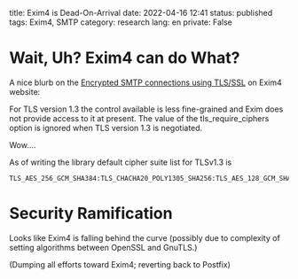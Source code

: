 title: Exim4 is Dead-On-Arrival
date: 2022-04-16 12:41
status: published
tags: Exim4, SMTP
category: research
lang: en
private: False

# Wait, Uh? Exim4 can do What?

A nice blurb on the [Encrypted SMTP connections using TLS/SSL](https://www.exim.org/exim-html-current/doc/html/spec_html/ch-encrypted_smtp_connections_using_tlsssl.html) on Exim4 website:

For TLS version 1.3 the control available is less fine-grained and Exim does not provide access to it at present. The value of the tls_require_ciphers option is ignored when TLS version 1.3 is negotiated.

Wow....

As of writing the library default cipher suite list for TLSv1.3 is
```
TLS_AES_256_GCM_SHA384:TLS_CHACHA20_POLY1305_SHA256:TLS_AES_128_GCM_SHA256
```

# Security Ramification

Looks like Exim4 is falling behind the curve (possibly due to complexity of setting algorithms between OpenSSL and GnuTLS.)

(Dumping all efforts toward Exim4; reverting back to Postfix)

